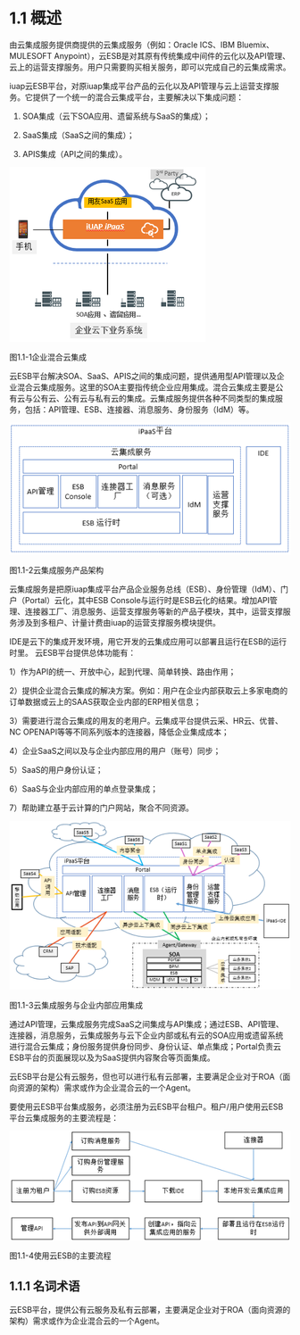 # 1.1	概述

由云集成服务提供商提供的云集成服务（例如：Oracle ICS、IBM Bluemix、MULESOFT Anypoint），云ESB是对其原有传统集成中间件的云化以及API管理、云上的运营支撑服务。用户只需要购买相关服务，即可以完成自己的云集成需求。

iuap云ESB平台，对原iuap集成平台产品的云化以及API管理与云上运营支撑服务。它提供了一个统一的混合云集成平台，主要解决以下集成问题：

1) SOA集成（云下SOA应用、遗留系统与SaaS的集成）；

2) SaaS集成（SaaS之间的集成）；

3) APIS集成（API之间的集成）。

![](/articles/cesb/1-/images/image3.png)
 
图1.1-1企业混合云集成

云ESB平台解决SOA、SaaS、APIS之间的集成问题，提供通用型API管理以及企业混合云集成服务。这里的SOA主要指传统企业应用集成。混合云集成主要是公有云与公有云、公有云与私有云的集成。云集成服务提供各种不同类型的集成服务，包括：API管理、ESB、连接器、消息服务、身份服务（IdM）等。

![](/articles/cesb/1-/images/image4.png)

 
图1.1-2云集成服务产品架构

云集成服务是把原iuap集成平台产品企业服务总线（ESB）、身份管理（IdM）、门户（Portal）云化，其中ESB Console与运行时是ESB云化的结果。增加API管理、连接器工厂、消息服务、运营支撑服务等新的产品子模块，其中，运营支撑服务涉及到多租户、计量计费由iuap的运营支撑服务模块提供。

IDE是云下的集成开发环境，用它开发的云集成应用可以部署且运行在ESB的运行时里。
云ESB平台提供总体功能有：

1）作为API的统一、开放中心，起到代理、简单转换、路由作用；

2）提供企业混合云集成的解决方案。例如：用户在企业内部获取云上多家电商的订单数据或云上的SAAS获取企业内部的ERP相关信息；

3）需要进行混合云集成的用友的老用户。云集成平台提供云采、HR云、优普、NC OPENAPI等等不同系列版本的连接器，降低企业集成成本；

4）企业SaaS之间以及与企业内部应用的用户（账号）同步；

5）SaaS的用户身份认证；

6）SaaS与企业内部应用的单点登录集成；

7）帮助建立基于云计算的门户网站，聚合不同资源。

![](/articles/cesb/1-/images/image5.png)

 
图1.1-3云集成服务与企业内部应用集成

通过API管理，云集成服务完成SaaS之间集成与API集成；通过ESB、API管理、连接器，消息服务，云集成服务与云下企业内部或私有云的SOA应用或遗留系统进行混合云集成；身份服务提供身份同步、身份认证、单点集成；Portal负责云ESB平台的页面展现以及为SaaS提供内容聚合等页面集成。

云ESB平台是公有云服务，但也可以进行私有云部署，主要满足企业对于ROA（面向资源的架构）需求或作为企业混合云的一个Agent。

要使用云ESB平台集成服务，必须注册为云ESB平台租户。租户/用户使用云ESB平台云集成服务的主要流程是：

![](/articles/cesb/1-/images/image6.png)

 
图1.1-4使用云ESB的主要流程

## 1.1.1 名词术语

云ESB平台，提供公有云服务及私有云部署，主要满足企业对于ROA（面向资源的架构）需求或作为企业混合云的一个Agent。

